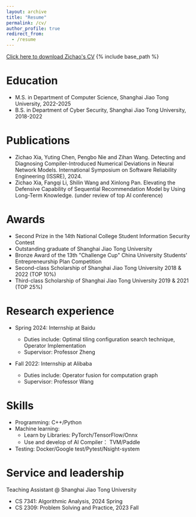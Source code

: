 ```yaml
---
layout: archive
title: "Resume"
permalink: /cv/
author_profile: true
redirect_from:
  - /resume
---
```

[Click here to download Zichao's CV](https://github.com/hxzd5568/hxzd5568.github.io/raw/master/files/CV_Transcript.pdf) 
{% include base_path %}

Education
======
* M.S. in Department of Computer Science, Shanghai Jiao Tong University, 2022-2025
* B.S. in Department of Cyber Security, Shanghai Jiao Tong University, 2018-2022

Publications
======
* Zichao Xia, Yuting Chen, Pengbo Nie and Zihan Wang. Detecting and Diagnosing Compiler-Introduced Numerical Deviations in Neural Network Models. 
International Symposium on Software Reliability Engineering (ISSRE), 2024. 
* Zichao Xia, Fangqi Li, Shilin Wang and Xinlong Pan. Elevating the Defensive Capability of Sequential Recommendation Model by Using Long-Term Knowledge.
(under review of top AI conference)

Awards
======
* Second Prize in the 14th National College Student Information Security Contest 
* Outstanding graduate of Shanghai Jiao Tong University
* Bronze Award of the 13th "Challenge Cup" China University Students' Entrepreneurship Plan Competition
* Second-class Scholarship of Shanghai Jiao Tong University 2018 & 2022 (TOP 10%)
* Third-class Scholarship of Shanghai Jiao Tong University 2019 & 2021 (TOP 25%)

Research experience
======
* Spring 2024: Internship at Baidu
  * Duties include: Optimal tiling configuration search technique, Operator Implementation
  * Supervisor: Professor Zheng

* Fall 2022: Internship at Alibaba
  * Duties include: Operator fusion for computation graph
  * Supervisor: Professor Wang

Skills
======
* Programming: C++/Python
* Machine learning:
  * Learn by Libraries: PyTorch/TensorFlow/Onnx
  * Use and develop of AI Compiler： TVM/Paddle
* Testing: Docker/Google test/Pytest/Nsight-system

Service and leadership
======
Teaching Assistant @ Shanghai Jiao Tong University
* CS 7341: Algorithmic Analysis, 2024 Spring
* CS 2309: Problem Solving and Practice, 2023 Fall
